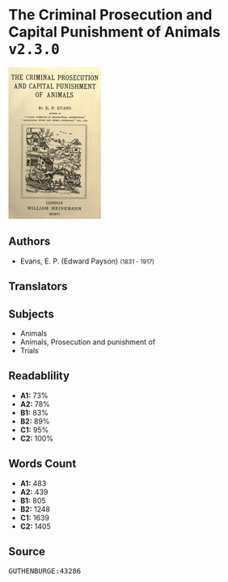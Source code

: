 # The Criminal Prosecution and Capital Punishment of Animals <kbd>v2.3.0</kbd>

![](./cover.medium.jpg "")

## Authors


 - Evans, E. P. (Edward Payson) <small>(1831 - 1917)</small>

## Translators



## Subjects


 - Animals
 - Animals, Prosecution and punishment of
 - Trials

## Readablility


 - **A1:** 73%
 - **A2:** 78%
 - **B1:** 83%
 - **B2:** 89%
 - **C1:** 95%
 - **C2:** 100%

## Words Count


 - **A1:** 483
 - **A2:** 439
 - **B1:** 805
 - **B2:** 1248
 - **C1:** 1639
 - **C2:** 1405

## Source


<kbd>GUTHENBURGE:43286</kbd>
